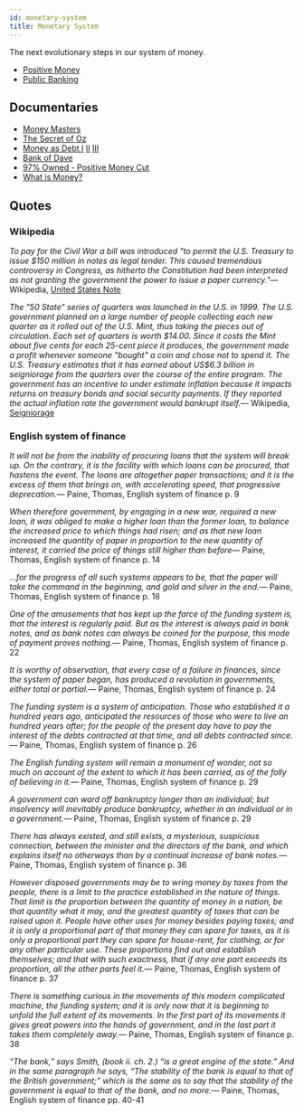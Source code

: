 ```yaml
---
id: monetary-system
title: Monetary System
---
```

<link href="index.css" rel="stylesheet"></link>

The next evolutionary steps in our system of money.

-   [Positive Money](http://www.positivemoney.org/)
-   [Public Banking](http://publicbankinginstitute.org/)

Documentaries
-------------

-   [Money Masters](http://www.youtube.com/watch?v=HfpO-WBz_mw)
-   [The Secret of Oz](http://www.youtube.com/watch?v=swkq2E8mswI)
-   [Money as Debt I](http://www.youtube.com/watch?v=jqvKjsIxT_8) [II](http://www.youtube.com/watch?v=dPtt7JC2TiA) [III](http://www.youtube.com/watch?v=EbrI3jr47bs)
-   [Bank of Dave](http://www.youtube.com/playlist?list=PL90B7355FF65C91BA)
-   [97% Owned - Positive Money Cut](http://www.youtube.com/watch?v=d3mfkD6Ky5o)
-   [What is Money?](https://www.youtube.com/watch?v=vowbrq_g5NM)

Quotes
------

### Wikipedia

<quote><cite>To pay for the Civil War a bill was introduced "to permit the U.S. Treasury to issue $150 million in notes as legal tender. This caused tremendous controversy in Congress, as hitherto the Constitution had been interpreted as not granting the government the power to issue a paper currency."</cite><span>&mdash; <author>Wikipedia</author>, <book><a href='http://en.wikipedia.org/wiki/United_States_Note'>United States Note</a></book></span></quote>

<quote><cite>The "50 State" series of quarters was launched in the U.S. in 1999. The U.S. government planned on a large number of people collecting each new quarter as it rolled out of the U.S. Mint, thus taking the pieces out of circulation. Each set of quarters is worth $14.00. Since it costs the Mint about five cents for each 25-cent piece it produces, the government made a profit whenever someone "bought" a coin and chose not to spend it. The U.S. Treasury estimates that it has earned about US$6.3 billion in seigniorage from the quarters over the course of the entire program.
The government has an incentive to under estimate inflation because it impacts returns on treasury bonds and social security payments. If they reported the actual inflation rate the government would bankrupt itself.</cite><span>&mdash; <author>Wikipedia</author>, <book><a href='https://en.wikipedia.org/wiki/Seigniorage#Seigniorage_today'>Seigniorage</a></book></span></quote>


### English system of finance

<quote><cite>It will not be from the inability of procuring loans that the system will break up. On the contrary, it is the facility with which loans can be procured, that hastens the event. The loans are altogether paper transactions; and it is the excess of them that brings on, with accelerating speed, that progressive deprecation.</cite><span>— <author>Paine, Thomas</author>, <book>English system of finance p. 9</book></span></quote>

<quote><cite>When therefore government, by engaging in a new war, required a new loan, it was obliged to make a higher loan than the former loan, to balance the increased price to which things had risen; and as that new loan increased the quantity of paper in proportion to the new quantity of interest, it carried the price of things still higher than before</cite><span>— <author>Paine, Thomas</author>, <book>English system of finance p. 14</book></span></quote>

<quote><cite>...for the progress of all such systems appears to be, that the paper will take the command in the beginning, and gold and silver in the end.</cite><span>— <author>Paine, Thomas</author>, <book>English system of finance p. 18</book></span></quote>

<quote><cite>One of the amusements that has kept up the farce of the funding system is, that the interest is regularly paid. But as the interest is always paid in bank notes, and as bank notes can always be coined for the purpose, this mode of payment proves nothing.</cite><span>— <author>Paine, Thomas</author>, <book>English system of finance p. 22</book></span></quote>

<quote><cite>It is worthy of observation, that every case of a failure in finances, since the system of paper began, has produced a revolution in governments, either total or partial.</cite><span>— <author>Paine, Thomas</author>, <book>English system of finance p. 24</book></span></quote>

<quote><cite>The funding system is a system of anticipation. Those who established it a hundred years ago, anticipated the resources of those who were to live an hundred years after; for the people of the present day have to pay the interest of the debts contracted at that time, and all debts contracted since.</cite><span>— <author>Paine, Thomas</author>, <book>English system of finance p. 26</book></span></quote>

<quote><cite>The English funding system will remain a monument of wonder, not so much on account of the extent to which it has been carried, as of the folly of believing in it.</cite><span>— <author>Paine, Thomas</author>, <book>English system of finance p. 29</book></span></quote>

<quote><cite>A government can ward off bankruptcy longer than an individual; but insolvency will inevitably produce bankruptcy, whether in an individual or in a government.</cite><span>— <author>Paine, Thomas</author>, <book>English system of finance p. 29</book></span></quote>

<quote><cite>There has always existed, and still exists, a mysterious, suspicious connection, between the minister and the directors of the bank, and which explains itself no otherways than by a continual increase of bank notes.</cite><span>— <author>Paine, Thomas</author>, <book>English system of finance p. 36</book></span></quote>

<quote><cite>However disposed governments may be to wring money by taxes from the people, there is a limit to the practice established in the nature of things. That limit is the proportion between the quantity of money in a nation, be that quantity what it may, and the greatest quantity of taxes that can be raised upon it. People have other uses for money besides paying taxes; and it is only a proportional part of that money they can spare for taxes, as it is only a proportional part they can spare for house-rent, for clothing, or for any other particular use. These proportions find out and establish themselves; and that with such exactness, that if any one part exceeds its proportion, all the other parts feel it.</cite><span>— <author>Paine, Thomas</author>, <book>English system of finance p. 37</book></span></quote>

<quote><cite>There is something curious in the movements of this modern complicated machine, the funding system; and it is only now that it is beginning to unfold the full extent of its movements. In the first part of its movements it gives great powers into the hands of government, and in the last part it takes them completely away.</cite><span>— <author>Paine, Thomas</author>, <book>English system of finance p. 38</book></span></quote>

<quote><cite>“The bank,” says Smith, (book ii. ch. 2.) “is a great engine of the state.” And in the same paragraph he says, “The stability of the bank is equal to that of the British government;” which is the same as to say that the stability of the government is equal to that of the bank, and no more.</cite><span>— <author>Paine, Thomas</author>, <book>English system of finance pp. 40-41</book></span></quote>
